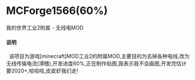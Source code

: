 # MCForge1566(60%)
我的世界工业2附属 - 无线电MOD 
#### 说明
    该项目为游戏[minecraft]MOD工业2的附属MOD,主要目的为去掉各种电线,改为无线传输电流(滑稽),开发进度60%,正在制作贴图,我表示我不会画图,开发完估计要2020+,哈哈哈,皮皮虾我们走!
